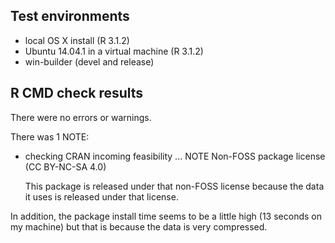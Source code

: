 ## Test environments

* local OS X install (R 3.1.2)
* Ubuntu 14.04.1 in a virtual machine (R 3.1.2)
* win-builder (devel and release)

## R CMD check results

There were no errors or warnings. 

There was 1 NOTE: 

* checking CRAN incoming feasibility ... NOTE
  Non-FOSS package license (CC BY-NC-SA 4.0)

  This package is released under that non-FOSS license because the data it uses is released under that license.

In addition, the package install time seems to be a little high (13 seconds on my machine) but that is because the data is very compressed.
